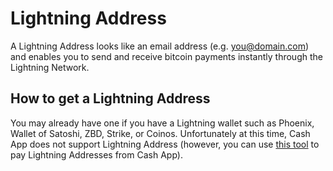 # Lightning Address

A Lightning Address looks like an email address (e.g. you@domain.com) and enables you to send and receive bitcoin payments instantly through the Lightning Network.

## How to get a Lightning Address
You may already have one if you have a Lightning wallet such as Phoenix, Wallet of Satoshi, ZBD, Strike, or Coinos. Unfortunately at this time, Cash App does not support Lightning Address (however, you can use [this tool](https://entropy.page/lnurl) to pay Lightning Addresses from Cash App).

